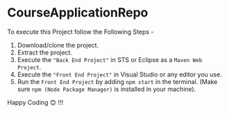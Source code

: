 # CourseApplicationRepo

To execute this Project follow the Following Steps - 
1. Download/clone the project.
2. Extract the project.
3. Execute the `"Back End Project"` in STS or Eclipse as a `Maven Web Project`.
4. Execute the `"Front End Project"` in Visual Studio or any editor you use.
5. Run the `Front End Project` by adding `npm start` in the terminal. (Make sure `npm (Node Package Manager)` is installed in your machine).

Happy Coding 😊 !!!
